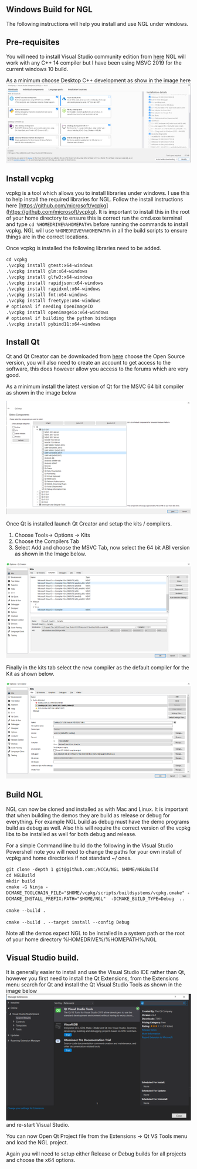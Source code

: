 ## Windows Build for NGL

The following instructions will help you install and use NGL under windows.

## Pre-requisites

You will need to install Visual Studio community edition from [here](https://visualstudio.microsoft.com/downloads/) NGL will work with any C++ 14 compiler but I have been using MSVC 2019 for the current windows 10 build.

As a minimum choose Desktop C++ development as show in the image here
![](images/windows1.png)

## Install vcpkg

vcpkg is a tool which allows you to install libraries under windows. I use this to help install the required libraries for NGL. Follow the install instructions here  [https://github.com/microsoft/vcpkg](https://github.com/microsoft/vcpkg). It is important to install this in the root of your home directory to ensure this is correct run the cmd.exe terminal and type ```cd %HOMEDRIVE%%HOMEPATH%``` before running the commands to install vcpkg. NGL will use ``` %HOMEDRIVE%%HOMEPATH% ``` in all the build scripts to ensure things are in the correct locations.

Once vcpkg is installed the following libraries need to be added.


```
cd vcpkg
.\vcpkg install gtest:x64-windows
.\vcpkg install glm:x64-windows
.\vcpkg install glfw3:x64-windows
.\vcpkg install rapidjson:x64-windows
.\vcpkg install rapidxml:x64-windows
.\vcpkg install fmt:x64-windows
.\vcpkg install freetype:x64-windows
# optional if needing OpenImageIO
.\vcpkg install openimageio:x64-windows
# optional if building the python bindings
.\vcpkg install pybind11:x64-windows
```

## Install Qt 

Qt and Qt Creator can be downloaded from [here](https://www.qt.io/download) choose the Open Source version, you will also need to create an account to get access to the software, this does however allow you access to the forums which are very good.

As a minimum install the latest version of Qt for the MSVC 64 bit compiler as shown in the image below

![](images/qt.png)


Once Qt is installed launch Qt Creator and setup the kits / compilers.

1. Choose Tools-> Options -> Kits
2. Choose the Compilers Tab
3. Select Add and choose the MSVC Tab, now select the 64 bit ABI version as shown in the Image below.

![](images/qt2.png)

Finally in the kits tab select the new compiler as the default compiler for the Kit as shown below.

![](images/qt3.png)

## Build NGL

NGL can now be cloned and installed as with Mac and Linux. It is important that when building the demos they are build as release or debug for everything. For example NGL build as debug must have the demo programs build as debug as well. Also this will require the correct version of the vcpkg libs to be installed as well for both debug and release.

For a simple Command line build do the following in the Visual Studio Powershell note you will need to change the paths for your own install of vcpkg and home directories if not standard ~/ ones.

```
git clone -depth 1 git@github.com:/NCCA/NGL $HOME/NGLBuild
cd NGLBuild
mkdir build
cmake -G Ninja -DCMAKE_TOOLCHAIN_FILE="$HOME/vcpkg/scripts/buildsystems/vcpkg.cmake" -DCMAKE_INSTALL_PREFIX:PATH="$HOME/NGL"  -DCMAKE_BUILD_TYPE=Debug  ..

cmake --build .

cmake --build . --target install --config Debug

```

Note all the demos expect NGL to be installed in a system path or the root of your home directory %HOMEDRIVE%/%HOMEPATH%/NGL 

## Visual Studio build.

It is generally easier to install and use the Visual Studio IDE rather than Qt, however you first need to install the Qt Extensions, from the Extensions menu search for Qt and install the Qt Visual Studio Tools as shown in the image below
![](images/qt4.png) and re-start Visual Studio.

You can now Open Qt Project file from the Extensions -> Qt VS Tools menu and load the NGL project.

Again you will need to setup either Release or Debug builds for all projects and choose the x64 options.

